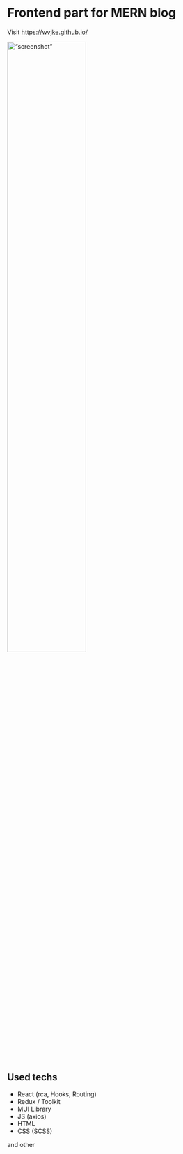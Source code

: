 # Frontend part for MERN blog 

 Visit https://wvjke.github.io/ 

<img src="[https://i.ibb.co/mF7LzHK/Screenshot-1.png](https://i.ibb.co/mF7LzHK/Screenshot-1.png)" alt= “screenshot” width="60%" align="middle">

## Used techs
* React (rca, Hooks, Routing)
* Redux / Toolkit
* MUI Library
* JS (axios)
* HTML
* CSS (SCSS)

and other
